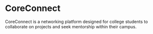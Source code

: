 # CoreConnect
CoreConnect is a networking platform designed for college students to collaborate on projects and seek mentorship within their campus.
